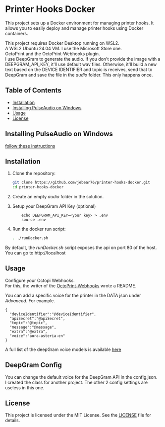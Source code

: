 # Printer Hooks Docker

This project sets up a Docker environment for managing printer hooks. It allows you to easily deploy and manage printer hooks using Docker containers.

This project requires Docker Desktop running on WSL2.  
A WSL2 Ubuntu 24.04 VM. I use the Microsoft Store one.  
OctoPrint and the OctoPrint-Webhooks plugin.  
I use DeepGram to generate the audio. If you don't provide the image with a DEEPGRAM_API_KEY, it'll use default wav files. Otherwise, it'll build a new text based on the DEVICE IDENTIFIER and topic is receives, send that to DeepGram and save the file in the _audio_ folder.  This only happens once.

## Table of Contents
- [Installation](#installation)
- [Installing PulseAudio on Windows](#Installing%20PulseAudio%20on%20Windows)
- [Usage](#usage)
- [License](#license)

## Installing PulseAudio on Windows
[follow these instructions](https://gist.github.com/Stormwind99/e5ffc026a44ec2374f92864652d94854)  

## Installation
1. Clone the repository:
    ```sh
    git clone https://github.com/jebear76/printer-hooks-docker.git
    cd printer-hooks-docker
    ```  
2. Create an empty _audio_ folder in the solution.  

3. Setup your DeepGram API Key (optional)  
    ```
        echo DEEPGRAM_API_KEY=<your key> > .env
        source .env
    ```  

3. Run the docker run script:
    ```sh
    . ./runDocker.sh
    ```  

By default, the _runDocker.sh_ script exposes the api on port 80 of the host.
You can go to http://localhost

## Usage

Configure your Octopi Webhooks.  
For this, the writer of the [OctoPrint-Webhooks](https://github.com/derekantrican/OctoPrint-Webhooks) wrote a README.

You can add a specific voice for the printer in the DATA json under _Advanced_.
For example.  
```
{
  "deviceIdentifier":"@deviceIdentifier",
  "apiSecret":"@apiSecret",
  "topic":"@topic",
  "message":"@message",
  "extra":"@extra",
  "voice":"aura-asteria-en"
}
```

A full list of the deepGram voice models is available [here](https://developers.deepgram.com/docs/tts-models)

## DeepGram Config

You can change the default voice for the DeepGram API in the config.json.  
I created the class for another project. The other 2 config settings are useless in this one.

## License

This project is licensed under the MIT License. See the [LICENSE](LICENSE) file for details.